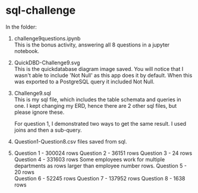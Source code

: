 # sql-challenge

In the <EmployeeSQL> folder:

1. challenge9questions.ipynb    
      This is the bonus activity, answering all 8 questions in a jupyter notebook.
2. QuickDBD-Challenge9.svg   
      This is the quickdatabase diagram image saved. 
      You will notice that I wasn't able to include 'Not Null' as this app does it by default. 
      When this was exported to a PostgreSQL query it included Not Null.
3. Challenge9.sql         
      This is my sql file, which includes the table schemata and queries in one. 
      I kept changing my ERD, hence there are 2 other sql files, but please ignore these.
      
      For question 1, I demonstrated two ways to get the same result. I used joins and then a sub-query.
      
4. Question1-Question8.csv files saved from sql.

5.  Question 1 - 300024 rows
    Question 2 - 36151 rows
    Question 3 - 24 rows
    Question 4 - 331603 rows  Some employees work for multiple departments as rows larger than employee number rows.
    Question 5 - 20 rows  
    Question 6 - 52245 rows
    Question 7 - 137952 rows
    Question 8 - 1638 rows
